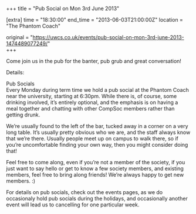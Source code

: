 +++
title = "Pub Social on Mon 3rd June 2013"

[extra]
time = "18:30:00"
end_time = "2013-06-03T21:00:00Z"
location = "The Phantom Coach"

original = "https://uwcs.co.uk/events/pub-social-on-mon-3rd-june-2013-1474489077249/"    
+++

Come join us in the pub for the banter, pub grub and great conversation\!

Details:

Pub Socials  
Every Monday during term time we hold a pub social at the Phantom Coach near the university, starting at 6:30pm. While there is, of course, some drinking involved, it’s entirely optional, and the emphasis is on having a meal together and chatting with other CompSoc members rather than getting drunk.

We’re usually found to the left of the bar, tucked away in a corner on a very long table. It’s usually pretty obvious who we are, and the staff always know that we’re there. Usually people meet up on campus to walk there, so if you’re uncomfortable finding your own way, then you might consider doing that\!

Feel free to come along, even if you’re not a member of the society, if you just want to say hello or get to know a few society members, and existing members, feel free to bring along friends\! We’re always happy to get new members. :)

For details on pub socials, check out the events pages, as we do occasionaly hold pub socials during the holidays, and occasionally another event will lead us to cancelling for one particular week.

